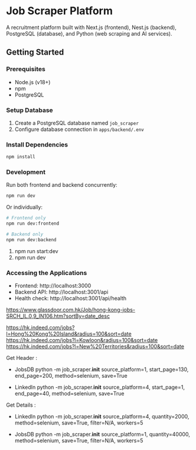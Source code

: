 # Job Scraper Platform

A recruitment platform built with Next.js (frontend), Nest.js (backend), PostgreSQL (database), and Python (web scraping and AI services).

## Getting Started

### Prerequisites
- Node.js (v18+)
- npm
- PostgreSQL

### Setup Database
1. Create a PostgreSQL database named `job_scraper`
2. Configure database connection in `apps/backend/.env`

### Install Dependencies
```bash
npm install
```

### Development
Run both frontend and backend concurrently:
```bash
npm run dev
```

Or individually:
```bash
# Frontend only
npm run dev:frontend

# Backend only
npm run dev:backend
```

1. npm run start:dev
2. npm run dev 

### Accessing the Applications
- Frontend: http://localhost:3000
- Backend API: http://localhost:3001/api
- Health check: http://localhost:3001/api/health




https://www.glassdoor.com.hk/Job/hong-kong-jobs-SRCH_IL.0,9_IN106.htm?sortBy=date_desc

https://hk.indeed.com/jobs?l=Hong%20Kong%20Island&radius=100&sort=date
https://hk.indeed.com/jobs?l=Kowloon&radius=100&sort=date
https://hk.indeed.com/jobs?l=New%20Territories&radius=100&sort=date


Get Header : 

- JobsDB
python -m job_scraper.__init__ source_platform=1, start_page=130, end_page=200, method=selenium, save=True

- LinkedIn
python -m job_scraper.__init__ source_platform=4, start_page=1, end_page=40, method=selenium, save=True


Get Details :
- LinkedIn
python -m job_scraper.__init__ source_platform=4, quantity=2000, method=selenium,  save=True, filter=N/A, workers=5

- JobsDB
python -m job_scraper.__init__ source_platform=1, quantity=40000, method=selenium, save=True, filter=N/A, workers=5

